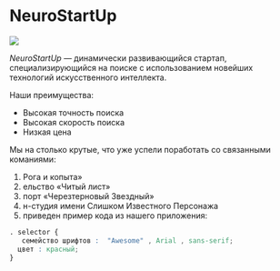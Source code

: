# NeuroStartUp

![](https://netology-code.github.io/git-homeworks/introduction/assets/logo.png)

*NeuroStartUp* — динамически развивающийся стартап, специализирующийся на поиске с использованием 
 новейших технологий искусственного интеллекта.

Наши преимущества:
* Высокая точность поиска
* Высокая скорость поиска
* Низкая цена


Мы на столько крутые, что уже успели поработать со связанными команиями:

1. Рога и копыта»
1. ельство «Читый лист»
1. порт «Черезтерновый Звездный»
1. н-студия имени Слишком Известного Персонажа
1. приведен пример кода из нашего приложения:

```css
. selector {
   семейство шрифтов :  "Awesome" , Arial , sans-serif;
  цвет : красный;
}
```